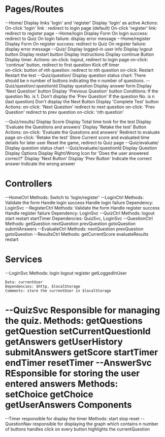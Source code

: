 Pages/Routes
===================
--Home/
	Display links 'login' and 'register'
	Display 'login' as active
	Actions:
	On-click 'login' link : redirect to login page (default)
	On-click 'register' link: redirect to register page
--Home/login
	Display Form
		On login success: redirect to Quiz
		On login failure: display error message
--Home/register
	Display Form
		On register success: redirect to Quiz
		On register failure: display error message
--Quiz/
	Display logged-in user info
	Display logout button
	Display restart button
	Display Instructions
	Display continue Button	
	Display timer.
	Actions:
	on-click: logout, redirect to login page
	on-click: 'continue' button, redirect to first question
				Kick off timer	
	on-click: button of nth question: redirect to nth question
	on-click: Restart
				Restart the test
--Quiz/question/
	Display question status chart: There should be n number of buttons indicating the n number of questions.
--Quiz/question/:questionId
	Display question
	Display answer form
	Display 'Next Question' button
	Display 'Previous Question' button
	Conditions:
		If the question No. is 1.
			Don't display the 'Prev Question'
		If the question No. is n (last question)
			Don't display the Next Button
			Display 'Complete Test' button
	Actions:
	on-click: 'Next Question'
		redirect to next question
	on-click: 'Prev Question'
		redirect to prev question
	on-click: 'nth question'

--Quiz/results/
	Display Score
	Display Total time took for the test
	Display 'Evaluate the Questions and answers'
	Display 'Retake the test' Button
	Actions:
	on-click: 'Evaluate the Questions and answers'
		Redirect to evaluate page
	on-click: 'Retake the test'
		Store Current score and evaluated time details for later user
		Reset the game, redirect to Quiz page
--Quiz/evaluate/
	Display question status chart
--Quiz/evaluate/:questionId
	Display Question
	Display Options
	Display Right/Wrong Icon for 'Does the user answered correct?'
	Display 'Next Button'
	Display 'Prev Button'
	Indicate the correct answer
	Indicate the wrong answer
	
Controllers
===================
--HomeCtrl
	Methods: Switch to 'login/register'
--LoginCtrl
	Methods:
		Validate the form
		Handle login success
		Handle login failure
	Dependency: LoginSvc
--RegisterCtrl
	Methods:
		Validate the form
		Handle register success
		Handle register failure
	Dependency: LoginSvc
--QuizCtrl
	Methods:
		logout
		start
		restart
		startTimer
	Dependencies: QuizSvc, LoginSvc
--QuestionCtrl
	Methods:
		getQuestion
		nextQuestion
		prevQuestion
		gotoQuestion
		submitAnswers
--EvaluateCtrl
	Methods:
		nextQuestion
		prevQuestion
		gotoQuestion
--ResultsCtrl
	Methods:
		getCurrentScore
		evaluateResults
		restart

		
Services
====================
--LoginSvc
	Methods: 
		login
		logout
		register
		getLoggedInUser

	Data: currentUser
	Dependencies: $http, $localStorage
	Comments: store the currentUser in $localStorage

--QuizSvc
	Responsible for managing the quiz.
	Methods:
		getQuestions
		getQuestion
		setCurrentQuestionId
		getAnswers
		getUserHistory
		submitAnswers
		getScore
		startTimer
		endTimer
		resetTimer
--AnswerSvc
	REsponsible for storing the user entered answers
	Methods:
		setChoice
		getChoice
		getUserAnswers
Components
====================
--Timer
	responsible for display the timer
	Methods:
		start
		stop
		reset
--QuestionNav
	responsible for displaying the graph which contains n number of buttons
	handles click on every button
	highlights the currentQuestion
